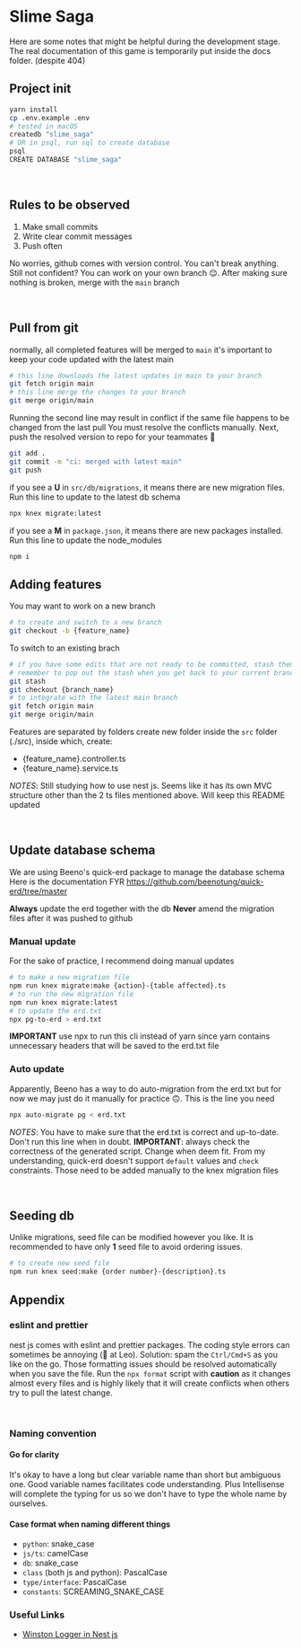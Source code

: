 # Slime Saga
Here are some notes that might be helpful during the development stage. The real documentation of this game is temporarily put inside the docs folder. (despite 404)

## Project init

```bash
yarn install
cp .env.example .env
# tested in macOS
createdb "slime_saga"
# OR in psql, run sql to create database
psql
CREATE DATABASE "slime_saga"
```

&nbsp;

## Rules to be observed

1. Make small commits
2. Write clear commit messages
3. Push often

No worries, github comes with version control. You can't break anything.
Still not confident? You can work on your own branch 😌. After making sure nothing is broken, merge with the `main` branch

&nbsp;

## Pull from git

normally, all completed features will be merged to `main`
it's important to keep your code updated with the latest main
```bash
# this line downloads the latest updates in main to your branch
git fetch origin main
# this line merge the changes to your branch
git merge origin/main
```
Running the second line may result in conflict if the same file happens to be changed from the last pull
You must resolve the conflicts manually. Next, push the resolved version to repo for your teammates 🥰
```bash
git add .
git commit -m "ci: merged with latest main"
git push
```

if you see a **U** in `src/db/migrations`, it means there are new migration files. Run this line to update to the latest db schema
```bash
npx knex migrate:latest
```

if you see a **M** in `package.json`, it means there are new packages installed. Run this line to update the node_modules
```bash
npm i
```

## Adding features

You may want to work on a new branch
```bash
# to create and switch to a new branch
git checkout -b {feature_name}
```

To switch to an existing brach
```bash
# if you have some edits that are not ready to be committed, stash them temporarily
# remember to pop out the stash when you get back to your current branch by git stash pop
git stash
git checkout {branch_name}
# to integrate with the latest main branch
git fetch origin main
git merge origin/main
```

Features are separated by folders
create new folder inside the `src` folder (./src), inside which, create:
- {feature_name}.controller.ts
- {feature_name}.service.ts

_NOTES_: Still studying how to use nest js. Seems like it has its own MVC structure other than the 2 ts files mentioned above. Will keep this README updated

&nbsp;

## Update database schema

We are using Beeno's quick-erd package to manage the database schema
Here is the documentation FYR
https://github.com/beenotung/quick-erd/tree/master

**Always** update the erd together with the db
**Never** amend the migration files after it was pushed to github

### Manual update

For the sake of practice, I recommend doing manual updates
```bash
# to make a new migration file
npm run knex migrate:make {action}-{table affected}.ts
# to run the new migration file
npm run knex migrate:latest
# to update the erd.txt
npx pg-to-erd > erd.txt
```
**IMPORTANT** use npx to run this cli instead of yarn since yarn contains unnecessary headers that will be saved to the erd.txt file

### Auto update
Apparently, Beeno has a way to do auto-migration from the erd.txt but for now we may just do it manually for practice 🙃. This is the line you need
```bash
npx auto-migrate pg < erd.txt
```
_NOTES_: You have to make sure that the erd.txt is correct and up-to-date. Don't run this line when in doubt.
**IMPORTANT**: always check the correctness of the generated script. Change when deem fit.
From my understanding, quick-erd doesn't support `default` values and `check` constraints. Those need to be added manually to the knex migration files



&nbsp;

## Seeding db

Unlike migrations, seed file can be modified however you like. It is recommended to have only **1** seed file to avoid ordering issues.
```bash
# to create new seed file
npm run knex seed:make {order number}-{description}.ts
```

## Appendix

### eslint and prettier

nest js comes with eslint and prettier packages. The coding style errors can sometimes be annoying (👀 at Leo).
Solution: spam the `Ctrl/Cmd+S` as you like on the go. Those formatting issues should be resolved automatically when you save the file.
Run the `npx format` script with **caution** as it changes almost every files and is highly likely that it will create conflicts when others try to pull the latest change.

&nbsp;

### Naming convention

#### Go for clarity

It's okay to have a long but clear variable name than short but ambiguous one. Good variable names facilitates code understanding. Plus Intellisense will complete the typing for us so we don't have to type the whole name by ourselves.


#### Case format when naming different things 

- `python`: snake_case
- `js/ts`: camelCase
- `db`: snake_case
- `class` (both js and python): PascalCase
- `type/interface`: PascalCase
- `constants`: SCREAMING_SNAKE_CASE


### Useful Links
- [Winston Logger in Nest js](https://timothy.hashnode.dev/advance-your-nestjs-application-with-winston-logger-a-step-by-step-guide)
&nbsp;